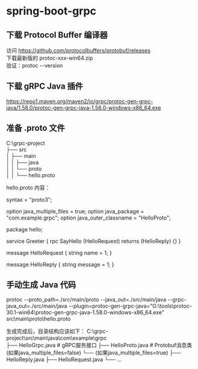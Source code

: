 # spring-boot-grpc

## 下载 Protocol Buffer 编译器

访问 https://github.com/protocolbuffers/protobuf/releases  
下载最新版的 protoc-xxx-win64.zip  
验证：protoc --version

## 下载 gRPC Java 插件

https://repo1.maven.org/maven2/io/grpc/protoc-gen-grpc-java/1.58.0/protoc-gen-grpc-java-1.58.0-windows-x86_64.exe  

## 准备 .proto 文件

C:\grpc-project\
├── src\
│   ├── main\
│   │   ├── java\
│   │   └── proto\
│   │       └── hello.proto

hello.proto 内容：

syntax = "proto3";

option java_multiple_files = true;
option java_package = "com.example.grpc";
option java_outer_classname = "HelloProto";

package hello;

service Greeter {
  rpc SayHello (HelloRequest) returns (HelloReply) {}
}

message HelloRequest {
  string name = 1;
}

message HelloReply {
  string message = 1;
}


## 手动生成 Java 代码

protoc --proto_path=./src/main/proto --java_out=./src/main/java --grpc-java_out=./src/main/java --plugin=protoc-gen-grpc-java="G:\tools\protoc-30.1-win64\protoc-gen-grpc-java-1.58.0-windows-x86_64.exe" src\main\proto\hello.proto

生成完成后，目录结构应该如下：
C:\grpc-project\src\main\java\com\example\grpc\
├── HelloGrpc.java       # gRPC服务接口
├── HelloProto.java      # Protobuf消息类(如果java_multiple_files=false)
└── (如果java_multiple_files=true)
    ├── HelloReply.java
    ├── HelloRequest.java
    └── ...

